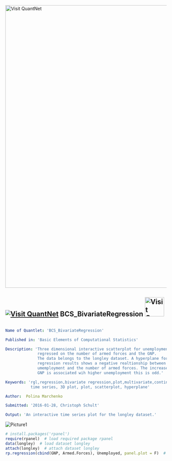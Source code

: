 
[<img src="https://github.com/QuantLet/Styleguide-and-FAQ/blob/master/pictures/banner.png" width="880" alt="Visit QuantNet">](http://quantlet.de/index.php?p=info)

## [<img src="https://github.com/QuantLet/Styleguide-and-Validation-procedure/blob/master/pictures/qloqo.png" alt="Visit QuantNet">](http://quantlet.de/) **BCS_BivariateRegression** [<img src="https://github.com/QuantLet/Styleguide-and-Validation-procedure/blob/master/pictures/QN2.png" width="60" alt="Visit QuantNet 2.0">](http://quantlet.de/d3/ia)

```yaml

Name of Quantlet: 'BCS_BivariateRegression'

Published in: 'Basic Elements of Computational Statistics'

Description: 'Three dimensional interactive scatterplot for unemployment
              regressed on the number of armed forces and the GNP.
              The data belongs to the longley dataset. A hyperplane for the
              regression results shows a negative realtionship between
              umemployment and the number of armed forces. The increase in
              GNP is associated wih higher unemployment this is odd.'

Keywords: 'rgl,regression,bivariate regression,plot,multivariate,continuous,
           time series, 3D plot, plot, scatterplot, hyperplane'

Author:  Polina Marchenko

Submitted: '2016-01-28, Christoph Schult'

Output: 'An interactive time series plot for the longley dataset.'
```

![Picture1](BCS_BivariateRegression.png)


```r
# install.packages('rpanel')
require(rpanel)  # load required package rpanel
data(longley)  # load dataset longley
attach(longley)  # attach dataset longley
rp.regression(cbind(GNP, Armed.Forces), Unemployed, panel.plot = F)  # regression 3D plot
```
